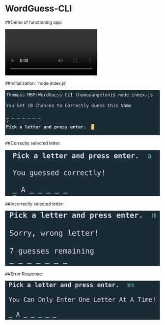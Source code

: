 # WordGuess-CLI

##Demo of functioning app:

![](https://github.com/TJANGEL/WordGuess-CLI/blob/master/assets/WordGuess-cli-demo.mov)

##Initialization: 'node index.js'

![initialize](https://github.com/TJANGEL/WordGuess-CLI/blob/master/assets/images/initialize.png)

##Correctly selected letter:

![correct](https://github.com/TJANGEL/WordGuess-CLI/blob/master/assets/images/correct.png)

##Incorrectly selected letter:

![incorrect](https://github.com/TJANGEL/WordGuess-CLI/blob/master/assets/images/wrongletter.png)

##Error Response:

![error response](https://github.com/TJANGEL/WordGuess-CLI/blob/master/assets/images/error-code.png)
